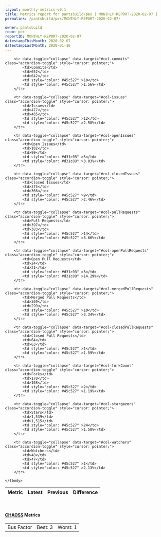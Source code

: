 ```yaml
---
layout: monthly-metrics-v0.1
title: Metrics report for pantsbuild/pex | MONTHLY-REPORT-2020-02-07 | 2020-02-07
permalink: /pantsbuild/pex/MONTHLY-REPORT-2020-02-07/

owner: pantsbuild
repo: pex
reportID: MONTHLY-REPORT-2020-02-07
datestampThisMonth: 2020-02-07
datestampLastMonth: 2020-01-10
---
```



<table class="table table-condensed" style="border-collapse:collapse;">
    <thead>
    <tr>
        <th>Metric</th>
        <th>Latest</th>
        <th>Previous</th>
        <th colspan="2" style="text-align: center;">Difference</th>
    </tr>
    </thead>
    <tbody>

        <tr data-toggle="collapse" data-target="#col-commits" class="accordion-toggle" style="cursor: pointer;">
            <td>Commits</td>
            <td>652</td>
            <td>642</td>
            <td style="color: #45c527" >10</td>
            <td style="color: #45c527" >1.56%</td>
        </tr>
        
        <tr data-toggle="collapse" data-target="#col-issues" class="accordion-toggle" style="cursor: pointer;">
            <td>Issues</td>
            <td>477</td>
            <td>465</td>
            <td style="color: #45c527" >12</td>
            <td style="color: #45c527" >2.58%</td>
        </tr>
        
        <tr data-toggle="collapse" data-target="#col-openIssues" class="accordion-toggle" style="cursor: pointer;">
            <td>Open Issues</td>
            <td>102</td>
            <td>99</td>
            <td style="color: #d31c08" >3</td>
            <td style="color: #d31c08" >3.03%</td>
        </tr>
        
        <tr data-toggle="collapse" data-target="#col-closedIssues" class="accordion-toggle" style="cursor: pointer;">
            <td>Closed Issues</td>
            <td>375</td>
            <td>366</td>
            <td style="color: #45c527" >9</td>
            <td style="color: #45c527" >2.46%</td>
        </tr>
        
        <tr data-toggle="collapse" data-target="#col-pullRequests" class="accordion-toggle" style="cursor: pointer;">
            <td>Pull Requests</td>
            <td>397</td>
            <td>383</td>
            <td style="color: #45c527" >14</td>
            <td style="color: #45c527" >3.66%</td>
        </tr>
        
        <tr data-toggle="collapse" data-target="#col-openPullRequests" class="accordion-toggle" style="cursor: pointer;">
            <td>Open Pull Requests</td>
            <td>24</td>
            <td>21</td>
            <td style="color: #d31c08" >3</td>
            <td style="color: #d31c08" >14.29%</td>
        </tr>
        
        <tr data-toggle="collapse" data-target="#col-mergedPullRequests" class="accordion-toggle" style="cursor: pointer;">
            <td>Merged Pull Requests</td>
            <td>309</td>
            <td>299</td>
            <td style="color: #45c527" >10</td>
            <td style="color: #45c527" >3.34%</td>
        </tr>
        
        <tr data-toggle="collapse" data-target="#col-closedPullRequests" class="accordion-toggle" style="cursor: pointer;">
            <td>Closed Pull Requests</td>
            <td>64</td>
            <td>63</td>
            <td style="color: #45c527" >1</td>
            <td style="color: #45c527" >1.59%</td>
        </tr>
        
        <tr data-toggle="collapse" data-target="#col-forkCount" class="accordion-toggle" style="cursor: pointer;">
            <td>Forks</td>
            <td>170</td>
            <td>168</td>
            <td style="color: #45c527" >2</td>
            <td style="color: #45c527" >1.19%</td>
        </tr>
        
        <tr data-toggle="collapse" data-target="#col-stargazers" class="accordion-toggle" style="cursor: pointer;">
            <td>Stars</td>
            <td>1,539</td>
            <td>1,515</td>
            <td style="color: #45c527" >24</td>
            <td style="color: #45c527" >1.58%</td>
        </tr>
        
        <tr data-toggle="collapse" data-target="#col-watchers" class="accordion-toggle" style="cursor: pointer;">
            <td>Watchers</td>
            <td>48</td>
            <td>47</td>
            <td style="color: #45c527" >1</td>
            <td style="color: #45c527" >2.13%</td>
        </tr>
        
    </tbody>
</table>
<br>
<h4><a target="_blank" href="https://chaoss.community/">CHAOSS</a> Metrics</h4>

<table class="table table-condensed" style="border-collapse:collapse;">
    <tbody>
        <td>Bus Factor</td>
        <td>Best: 3</td>
        <td>Worst: 1</td>
    </tbody>
</table>
